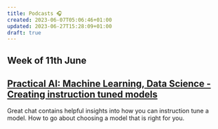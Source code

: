 ```yaml
---
title: Podcasts 🎧
created: 2023-06-07T05:06:46+01:00
updated: 2023-06-27T15:28:09+01:00
draft: true
---
```




## Week of 11th June

## [Practical AI: Machine Learning, Data Science - Creating instruction tuned models](https://podcasts.google.com/feed/aHR0cHM6Ly9jaGFuZ2Vsb2cuY29tL3ByYWN0aWNhbGFpL2ZlZWQ/episode/Y2hhbmdlbG9nLmNvbS83LzIwODE?sa=X&ved=0CAIQuIEEahcKEwiwu628orD_AhUAAAAAHQAAAAAQCg)

Great chat contains helpful insights into how you can instruction tune a model. How to go about choosing a model that is right for you. 

